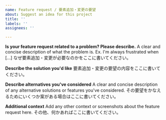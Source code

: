 ```yaml
---
name: Feature request / 要素追加・変更の要望
about: Suggest an idea for this project
title: ''
labels: ''
assignees: ''

---
```


**Is your feature request related to a problem? Please describe.**
A clear and concise description of what the problem is. Ex. I'm always frustrated when [...]
なぜ要素追加・変更が必要なのかをここに書いてください。

**Describe the solution you'd like**
要素追加・変更の要望の内容をここに書いてください。

**Describe alternatives you've considered**
A clear and concise description of any alternative solutions or features you've considered.
その要望をかなえるためにいくつか案がある場合はここに書いてください。

**Additional context**
Add any other context or screenshots about the feature request here.
その他、何かあればここに書いてください。
